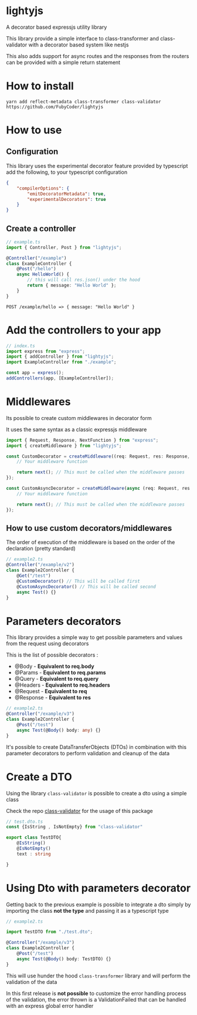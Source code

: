 # lightyjs

A decorator based expressjs utility library

This library provide a simple interface to class-transformer and class-validator with a decorator based system like nestjs

This also adds support for async routes and the responses from the routers can be provided with a simple return statement

# How to install

```
yarn add reflect-metadata class-transformer class-validator https://github.com/FubyCoder/lightyjs
```

# How to use

## Configuration

This library uses the experimental decorator feature provided by typescript add the following, to your typescript configuration

```json
{
    "compilerOptions": {
        "emitDecoratorMetadata": true,
        "experimentalDecorators": true
    }
}
```

## Create a controller

```typescript
// example.ts
import { Controller, Post } from "lightyjs";

@Controller("/example")
class ExampleController {
    @Post("/hello")
    async HelloWorld() {
        // this will call res.json() under the hood
        return { message: "Hello World" };
    }
}
```

```
POST /example/hello => { message: "Hello World" }
```

# Add the controllers to your app

```typescript
// index.ts
import express from "express";
import { addController } from "lightyjs";
import ExampleController from "./example";

const app = express();
addControllers(app, [ExampleController]);
```

# Middlewares

Its possible to create custom middlewares in decorator form

It uses the same syntax as a classic expressjs middleware

```typescript
import { Request, Response, NextFunction } from "express";
import { createMiddleware } from "lightyjs";

const CustomDecorator = createMiddleware((req: Request, res: Response, next: NextFunction) => {
    // Your middleware function

    return next(); // This must be called when the middleware passes
});

const CustomAsyncDecorator = createMiddleware(async (req: Request, res: Response, next: NextFunction) => {
    // Your middleware function

    return next(); // This must be called when the middleware passes
});
```

## How to use custom decorators/middlewares

The order of execution of the middleware is based on the order of the declaration (pretty standard)

```typescript
// example2.ts
@Controller("/example/v2")
class Example2Controller {
    @Get("/test")
    @CustomDecorator() // This will be called first
    @CustomAsyncDecorator() // This will be called second
    async Test() {}
}
```

# Parameters decorators

This library provides a simple way to get possible parameters and values from the request using decorators

This is the list of possible decorators :

-   @Body - **Equivalent to req.body**
-   @Params - **Equivalent to req.params**
-   @Query - **Equivalent to req.query**
-   @Headers - **Equivalent to req.headers**
-   @Request - **Equivalent to req**
-   @Response - **Equivalent to res**

```typescript
// example2.ts
@Controller("/example/v3")
class Example2Controller {
    @Post("/test")
    async Test(@Body() body: any) {}
}
```

It's possible to create DataTransferObjects (DTOs) in combination with this parameter decorators to perform validation and cleanup of the data

# Create a DTO

Using the library `class-validator` is possible to create a dto using a simple class

Check the repo [class-validator](https://github.com/typestack/class-validator) for the usage of this package

```typescript
// test.dto.ts
const {IsString , IsNotEmpty} from "class-validator"

export class TestDTO{
    @IsString()
    @IsNotEmpty()
    text : string

}
```

# Using Dto with parameters decorator

Getting back to the previous example is possible to integrate a dto simply by importing the class **not the type** and passing it as a typescript type

```typescript
// example2.ts

import TestDTO from "./test.dto";

@Controller("/example/v3")
class Example2Controller {
    @Post("/test")
    async Test(@Body() body: TestDTO) {}
}
```

This will use hunder the hood `class-transformer` library and will perform the validation of the data

In this first release is **not possible** to customize the error handling process of the validation, the error thrown is a ValidationFailed that can be handled with an express global error handler
